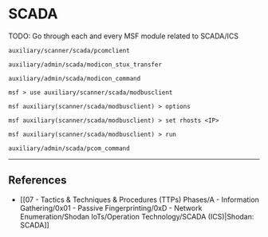 # SCADA

TODO: Go through each and every MSF module related to SCADA/ICS

```
auxiliary/scanner/scada/pcomclient

auxiliary/admin/scada/modicon_stux_transfer

auxiliary/admin/scada/modicon_command
```

```
msf > use auxiliary/scanner/scada/modbusclient

msf auxiliary(scanner/scada/modbusclient) > options

msf auxiliary(scanner/scada/modbusclient) > set rhosts <IP>

msf auxiliary(scanner/scada/modbusclient) > run
```

```
auxiliary/admin/scada/pcom_command
```

---
## References

- [[07 - Tactics & Techniques & Procedures (TTPs) Phases/A - Information Gathering/0x01 - Passive Fingerprinting/0xD - Network Enumeration/Shodan IoTs/Operation Technology/SCADA (ICS)|Shodan: SCADA]]